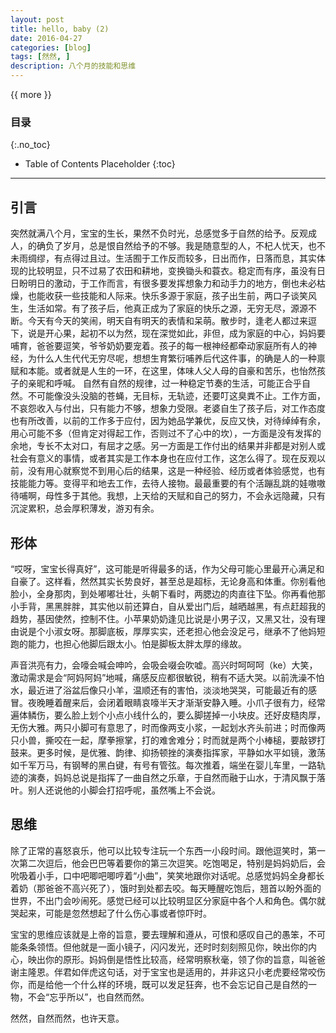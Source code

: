 ```yaml
---
layout: post
title: hello, baby (2)
date: 2016-04-27
categories: [blog]
tags: [然然, ]
description: 八个月的技能和思维
---
```


{{ more }}

### 目录
{:.no_toc}
* Table of Contents Placeholder
{:toc}
----------

## 引言

突然就满八个月，宝宝的生长，果然不负时光，总感觉多于自然的给予。反观成人，的确负了岁月，总是恨自然给予的不够。我是随意型的人，不杞人忧天，也不未雨绸缪，有点得过且过。生活囿于工作反而较多，日出而作，日落而息，其实体现的比较明显，只不过易了农田和耕地，变换锄头和蓑衣。稳定而有序，虽没有日日盼明日的激动，于工作而言，有很多要发挥想象力和动手力的地方，倒也未必枯燥，也能收获一些技能和人际来。快乐多源于家庭，孩子出生前，两口子谈笑风生，生活如常。有了孩子后，他真正成为了家庭的快乐之源，无穷无尽，源源不断。今天有今天的笑闹，明天自有明天的表情和呆萌。散步时，逢老人都过来逗下，说是开心果，起初不以为然，现在深觉如此，非但，成为家庭的中心，妈妈要哺育，爸爸要逗笑，爷爷奶奶要宠着。孩子的每一根神经都牵动家庭所有人的神经，为什么人生代代无穷尽呢，想想生育繁衍哺养后代这件事，的确是人的一种禀赋和本能。或者就是人生的一环，在这里，体味人父人母的自豪和苦乐，也怡然孩子的亲昵和呼喊。
自然有自然的规律，过一种稳定节奏的生活，可能正合乎自然。不可能像没头没脑的苍蝇，无目标，无轨迹，还要叮这臭粪不止。工作方面，不哀怨收入与付出，只有能力不够，想象力受限。老婆自生了孩子后，对工作态度也有所改善，以前的工作多于应付，因为她品学兼优，反应又快，对待绰绰有余，用心可能不多（但肯定对得起工作，否则过不了心中的坎），一方面是没有发挥的余地，专长不太对口，有屈才之感。另一方面是工作付出的结果并非都是对别人或社会有意义的事情，或者其实是工作本身也在应付工作，这怎么得了。现在反观以前，没有用心就察觉不到用心后的结果，这是一种经验、经历或者体验感觉，也有技能能力等。变得平和地去工作，去待人接物。最最重要的有个活蹦乱跳的娃嗷嗷待哺啊，母性多于其他。我想，上天给的天赋和自己的努力，不会永远隐藏，只有沉淀累积，总会厚积薄发，游刃有余。

## 形体
“哎呀，宝宝长得真好”，这可能是听得最多的话，作为父母可能心里最开心满足和自豪了。这样看，然然其实长势良好，甚至总是超标，无论身高和体重。你别看他脸小，全身那肉，到处嘟嘟壮壮，头朝下看时，两腮边的肉直往下坠。你再看他那小手背，黑黑胖胖，其实他以前还算白，自从爱出门后，越晒越黑，有点赶超我的趋势，基因使然，控制不住。小苹果奶奶逢见比说是小男子汉，又黑又壮，没有理由说是个小淑女呀。那脚底板，厚厚实实，还老担心他会没足弓，继承不了他妈短跑的能力，也担心他脚后跟太小。怕是脚板太胖太厚的缘故。


声音洪亮有力，会嚎会喊会呻吟，会吸会啜会吹嘘。高兴时呵呵呵（ke）大笑，激动需求是会“阿妈阿妈”地喊，痛感反应都很敏锐，稍有不适大哭。以前洗澡不怕水，最近进了浴盆后像只小羊，温顺还有的害怕，淡淡地哭哭，可能最近有的感冒。夜晚睡着醒来后，会闭着眼睛哀嚎半天才渐渐安静入睡。小爪子很有力，经常遍体鳞伤，要么脸上划个小点小线什么的，要么脚搓掉一小块皮。还好皮糙肉厚，无伤大雅。两只小脚可有意思了，时而像两支小浆，一起划水齐头前进；时而像两只小兽，撕咬在一起，摩拳擦掌，打的难舍难分；时而就是两个小棒槌，要敲锣打鼓来。更多时候，是优雅、韵律、抑扬顿挫的演奏指挥家，平静如水平如镜，激荡如千军万马，有钢琴的黑白键，有号有管弦。每次推着，端坐在婴儿车里，一路轨迹的演奏，妈妈总说是指挥了一曲自然之乐章，于自然而融于山水，于清风飘于落叶。别人还说他的小脚会打招呼呢，虽然嘴上不会说。


## 思维

除了正常的喜怒哀乐，他可以比较专注玩一个东西一小段时间。跟他逗笑时，第一次第二次逗后，他会巴巴等着要你的第三次逗笑。吃饱喝足，特别是妈妈奶后，会吮吸着小手，口中吧唧吧唧哼着“小曲”，笑笑地跟你对话呢。总感觉妈妈全身都长着奶（那爸爸不高兴死了），饿时到处都去咬。每天睡醒吃饱后，翘首以盼外面的世界，不出门会吵闹死。感觉已经可以比较明显区分家庭中各个人和角色。偶尔就哭起来，可能是忽然想起了什么伤心事或者惊吓时。

宝宝的思维应该就是上帝的旨意，要去理解和遵从，可恨和感叹自己的愚笨，不可能条条领悟。但他就是一面小镜子，闪闪发光，还时时刻刻照见你，映出你的内心，映出你的原形。妈妈倒是悟性比较高，经常明察秋毫，领了你的旨意，叫爸爸谢主隆恩。伴君如伴虎这句话，对于宝宝也是适用的，并非这只小老虎要经常咬伤你，而是给他一个什么样的环境，既可以发足狂奔，也不会忘记自己是自然的一物，不会“忘乎所以”，也自然而然。

然然，自然而然，也许天意。
